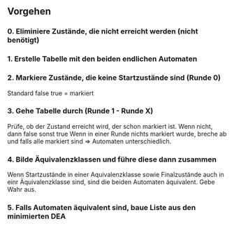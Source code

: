 ## Vorgehen

### 0. Eliminiere Zustände, die nicht erreicht werden (nicht benötigt)


### 1. Erstelle Tabelle mit den beiden endlichen Automaten


### 2. Markiere Zustände, die keine Startzustände sind (Runde 0)
Standard false
true = markiert

### 3. Gehe Tabelle durch (Runde 1 - Runde X)
Prüfe, ob der Zustand erreicht wird, der schon markiert ist. Wenn nicht, dann false sonst true
Wenn in einer Runde nichts markiert wurde, breche ab und falls alle markiert sind => Automaten unterschiedlich.

### 4. Bilde Äquivalenzklassen und führe diese dann zusammen
Wenn Startzustände in einer Aquivalenzklasse sowie Finalzustände auch in einr Äquivalenzklasse sind, sind die beiden Automaten
äquivalent. Gebe Wahr aus.

### 5. Falls Automaten äquivalent sind, baue Liste aus den minimierten DEA
